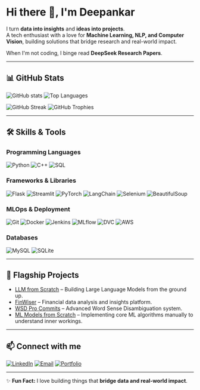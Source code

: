 # Hi there 👋, I'm Deepankar 

I turn **data into insights** and **ideas into projects**.  
A tech enthusiast with a love for **Machine Learning, NLP, and Computer Vision**, building solutions that bridge research and real-world impact.  

When I'm not coding, I binge read **DeepSeek Research Papers**.

---

## 📊 GitHub Stats

![GitHub stats](https://github-readme-stats.vercel.app/api?username=deepankargupta856&show_icons=true&theme=dark&count_private=true&hide=prs,issues,contribs)
![Top Languages](https://github-readme-stats.vercel.app/api/top-langs/?username=deepankargupta856&layout=compact&theme=dark&hide_title=false)

![GitHub Streak](https://github-readme-streak-stats.herokuapp.com/?user=deepankargupta856&theme=dark&hide_border=false)
![GitHub Trophies](https://github-profile-trophy.vercel.app/?username=deepankargupta856&theme=dark&no-frame=true&no-bg=false&row=1&column=4&exclude=stars,commits,prs,issues)

---

## 🛠️ Skills & Tools

### Programming Languages
![Python](https://img.shields.io/badge/Python-3670A0?style=for-the-badge&logo=python&logoColor=ffdd54)
![C++](https://img.shields.io/badge/C++-00599C?style=for-the-badge&logo=c%2B%2B&logoColor=white)
![SQL](https://img.shields.io/badge/SQL-00758F?style=for-the-badge&logo=mysql&logoColor=white)

### Frameworks & Libraries
![Flask](https://img.shields.io/badge/Flask-000000?style=for-the-badge&logo=flask&logoColor=white)
![Streamlit](https://img.shields.io/badge/Streamlit-FF4B4B?style=for-the-badge&logo=streamlit&logoColor=white)
![PyTorch](https://img.shields.io/badge/PyTorch-EE4C2C?style=for-the-badge&logo=pytorch&logoColor=white)
![LangChain](https://img.shields.io/badge/LangChain-FFA500?style=for-the-badge)
![Selenium](https://img.shields.io/badge/Selenium-43B02A?style=for-the-badge&logo=selenium&logoColor=white)
![BeautifulSoup](https://img.shields.io/badge/BeautifulSoup-FF9900?style=for-the-badge)

### MLOps & Deployment
![Git](https://img.shields.io/badge/Git-F05032?style=for-the-badge&logo=git&logoColor=white)
![Docker](https://img.shields.io/badge/Docker-2496ED?style=for-the-badge&logo=docker&logoColor=white)
![Jenkins](https://img.shields.io/badge/Jenkins-D24939?style=for-the-badge&logo=jenkins&logoColor=white)
![MLflow](https://img.shields.io/badge/MLflow-00B0F0?style=for-the-badge)
![DVC](https://img.shields.io/badge/DVC-1F77B4?style=for-the-badge)
![AWS](https://img.shields.io/badge/AWS-232F3E?style=for-the-badge&logo=amazon-aws&logoColor=white)

### Databases
![MySQL](https://img.shields.io/badge/MySQL-00758F?style=for-the-badge&logo=mysql&logoColor=white)
![SQLite](https://img.shields.io/badge/SQLite-003B57?style=for-the-badge&logo=sqlite&logoColor=white)


---

## 🚀 Flagship Projects

- [LLM from Scratch](https://github.com/deepankargupta856/LLM-from-Scratch) – Building Large Language Models from the ground up.
- [FinWiser](https://github.com/deepankargupta856/FinWiser) – Financial data analysis and insights platform.
- [WSD Pro Commits](https://github.com/deepankargupta856/WSD-Pro-Commits) – Advanced Word Sense Disambiguation system.
- [ML Models from Scratch](https://github.com/deepankargupta856/ML-Models-from-Scratch) – Implementing core ML algorithms manually to understand inner workings.

---

## 📫 Connect with me

[![LinkedIn](https://img.shields.io/badge/LinkedIn-0077B5?style=for-the-badge&logo=linkedin&logoColor=white)](https://www.linkedin.com/in/deepankargupta856/)
[![Email](https://img.shields.io/badge/Email-D14836?style=for-the-badge&logo=gmail&logoColor=white)](mailto:your.email@example.com)
[![Portfolio](https://img.shields.io/badge/Portfolio-0A66C2?style=for-the-badge&logo=google-chrome&logoColor=white)](https://deepankargupta856.github.io)


---

✨ **Fun Fact:** I love building things that **bridge data and real-world impact**.  
